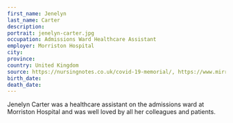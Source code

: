```yaml
---
first_name: Jenelyn
last_name: Carter
description: 
portrait: jenelyn-carter.jpg
occupation: Admissions Ward Healthcare Assistant
employer: Morriston Hospital
city: 
province: 
country: United Kingdom
source: https://nursingnotes.co.uk/covid-19-memorial/, https://www.mirror.co.uk/news/uk-news/least-55-nhs-staff-died-21889213
birth_date: 
death_date: 
---
```


Jenelyn Carter was a healthcare assistant on the admissions ward at Morriston Hospital and was well loved by all her colleagues and patients.